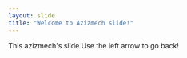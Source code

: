 ```yaml
---
layout: slide
title: "Welcome to Azizmech slide!"
---
```


This azizmech's slide
Use the left arrow to go back!
